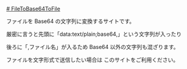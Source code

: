 [# FileToBase64ToFile](https://uni928.github.io/FileToBase64ToFile/)

ファイルを Base64 の文字列に変換するサイトです。

厳密に言うと先頭に「data:text/plain;base64,」という文字列が入ったり

後ろに「,ファイル名」が入るため Base64 以外の文字列も混ざります。

ファイルを文字形式で送信したい場合は
このサイトをご利用ください。
